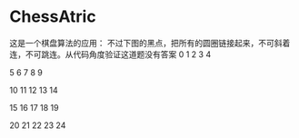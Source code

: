 # ChessAtric
这是一个棋盘算法的应用：
不过下图的黑点，把所有的圆圈链接起来，不可斜着连，不可跳连。从代码角度验证这道题没有答案
  0      1      2     3      4 

  5      6      7     8      9 

  10    11     12    13     14 

  15    16     17    18     19

  20    21     22    23     24 
